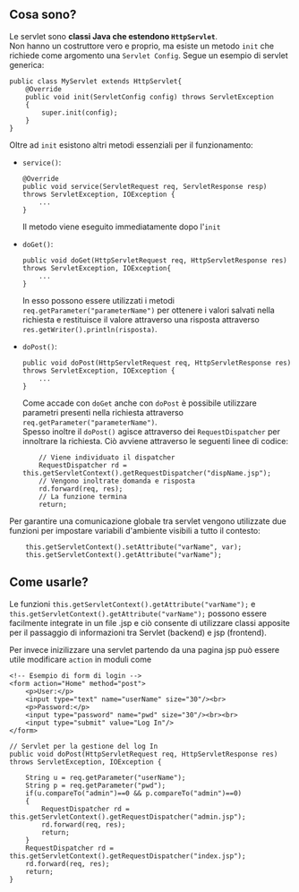 Cosa sono?
---------
Le servlet sono **classi Java che estendono `HttpServlet`**.  
Non hanno un costruttore vero e proprio, ma esiste un metodo `init` che richiede come argomento una `Servlet Config`. Segue un esempio di servlet generica:
```
public class MyServlet extends HttpServlet{
    @Override
	public void init(ServletConfig config) throws ServletException 
	{ 
		super.init(config);
	}
}
```  
Oltre ad `init` esistono altri metodi essenziali per il funzionamento:  
- `service()`:
    ```
    @Override
	public void service(ServletRequest req, ServletResponse resp) throws ServletException, IOException {
        ...
    }
    ```
    Il metodo viene eseguito immediatamente dopo l'`init`
- `doGet()`:
    ```
    public void doGet(HttpServletRequest req, HttpServletResponse res) throws ServletException, IOException{
        ...
    }
    ```
    In esso possono essere utilizzati i metodi `req.getParameter("parameterName")` per ottenere i valori salvati nella richiesta e restituisce il valore attraverso una risposta attraverso `res.getWriter().println(risposta)`.
    
- `doPost()`:
    ```
	public void doPost(HttpServletRequest req, HttpServletResponse res) throws ServletException, IOException {
        ...
    }
    ```  
    Come accade con `doGet` anche con `doPost` è possibile utilizzare parametri presenti nella richiesta attraverso `req.getParameter("parameterName")`.  
    Spesso inoltre il `doPost()` agisce attraverso dei `RequestDispatcher` per innoltrare la richiesta. Ciò avviene attraverso le seguenti linee di codice:
    ```
        // Viene individuato il dispatcher
        RequestDispatcher rd = this.getServletContext().getRequestDispatcher("dispName.jsp");
		// Vengono inoltrate domanda e risposta
        rd.forward(req, res);
        // La funzione termina
		return;
    ```  
Per garantire una comunicazione globale tra servlet vengono utilizzate due funzioni per impostare variabili d'ambiente visibili a tutto il contesto:
```
    this.getServletContext().setAttribute("varName", var);
    this.getServletContext().getAttribute("varName");
```

Come usarle?
-----------
Le funzioni `this.getServletContext().getAttribute("varName");` e `this.getServletContext().getAttribute("varName");` possono essere facilmente integrate in un file .jsp e ciò consente di utilizzare classi apposite per il passaggio di informazioni tra Servlet (backend) e jsp (frontend).

Per invece inizilizzare una servlet partendo da una pagina jsp può essere utile modificare `action` in moduli come
```
<!-- Esempio di form di login -->
<form action="Home" method="post">
    <p>User:</p>
    <input type="text" name="userName" size="30"/><br>
    <p>Password:</p>
    <input type="password" name="pwd" size="30"/><br><br>
    <input type="submit" value="Log In"/>
</form>
```
```
// Servlet per la gestione del log In
public void doPost(HttpServletRequest req, HttpServletResponse res) throws ServletException, IOException {
		 
	String u = req.getParameter("userName");
	String p = req.getParameter("pwd");
	if(u.compareTo("admin")==0 && p.compareTo("admin")==0)
	{
	    RequestDispatcher rd = this.getServletContext().getRequestDispatcher("admin.jsp");
	    rd.forward(req, res);
	    return;
	}
	RequestDispatcher rd = this.getServletContext().getRequestDispatcher("index.jsp");
	rd.forward(req, res);
	return;
}
```
